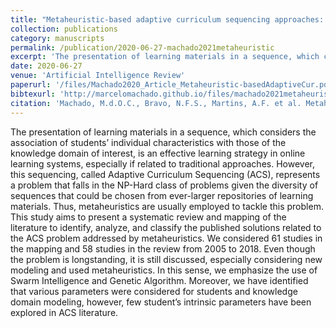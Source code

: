 ```yaml
---
title: "Metaheuristic-based adaptive curriculum sequencing approaches: a systematic review and mapping of the literature"
collection: publications
category: manuscripts
permalink: /publication/2020-06-27-machado2021metaheuristic
excerpt: 'The presentation of learning materials in a sequence, which considers the association of students’ individual characteristics with those of the knowledge domain of interest, is an effective learning strategy in online learning systems, especially if related to traditional approaches. However, this sequencing, called Adaptive Curriculum Sequencing (ACS), represents a problem that falls in the NP-Hard class of problems given the diversity of sequences that could be chosen from ever-larger repositories of learning materials. Thus, metaheuristics are usually employed to tackle this problem. This study aims to present a systematic review and mapping of the literature to identify, analyze, and classify the published solutions related to the ACS problem addressed by metaheuristics. We considered 61 studies in the mapping and 58 studies in the review from 2005 to 2018. Even though the problem is longstanding, it is still discussed, especially considering new modeling and used metaheuristics. In this sense, we emphasize the use of Swarm Intelligence and Genetic Algorithm. Moreover, we have identified that various parameters were considered for students and knowledge domain modeling, however, few student’s intrinsic parameters have been explored in ACS literature.'
date: 2020-06-27
venue: 'Artificial Intelligence Review'
paperurl: '/files/Machado2020_Article_Metaheuristic-basedAdaptiveCur.pdf'
bibtexurl: 'http://marcelomachado.github.io/files/machado2021metaheuristic.bib'
citation: 'Machado, M.d.O.C., Bravo, N.F.S., Martins, A.F. et al. Metaheuristic-based adaptive curriculum sequencing approaches: a systematic review and mapping of the literature. Artif Intell Rev 54, 711–754 (2021). https://doi.org/10.1007/s10462-020-09864-z'
---
```

The presentation of learning materials in a sequence, which considers the association of students’ individual characteristics with those of the knowledge domain of interest, is an effective learning strategy in online learning systems, especially if related to traditional approaches. However, this sequencing, called Adaptive Curriculum Sequencing (ACS), represents a problem that falls in the NP-Hard class of problems given the diversity of sequences that could be chosen from ever-larger repositories of learning materials. Thus, metaheuristics are usually employed to tackle this problem. This study aims to present a systematic review and mapping of the literature to identify, analyze, and classify the published solutions related to the ACS problem addressed by metaheuristics. We considered 61 studies in the mapping and 58 studies in the review from 2005 to 2018. Even though the problem is longstanding, it is still discussed, especially considering new modeling and used metaheuristics. In this sense, we emphasize the use of Swarm Intelligence and Genetic Algorithm. Moreover, we have identified that various parameters were considered for students and knowledge domain modeling, however, few student’s intrinsic parameters have been explored in ACS literature.
